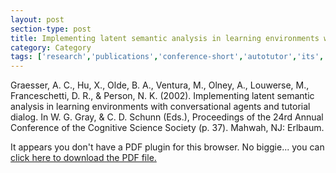 ```yaml
---
layout: post
section-type: post
title: Implementing latent semantic analysis in learning environments with conversational agents and tutorial dialog
category: Category
tags: ['research','publications','conference-short','autotutor','its','education-research','semantics','nlp','discourse']
---
```

Graesser, A. C., Hu, X., Olde, B. A., Ventura, M., Olney, A., Louwerse, M., Franceschetti, D. R., & Person, N. K. (2002). Implementing latent semantic analysis in learning environments with conversational agents and tutorial dialog. In W. G. Gray, & C. D. Schunn (Eds.), Proceedings of the 24rd Annual Conference of the Cognitive Science Society (p. 37). Mahwah, NJ: Erlbaum. 

<object data="https://blogs.memphis.edu/aolney/files/2019/10/Implementing-Latent-Semantic-Analysis-in-Learning-Environments-with-Conversational-Agents-and-Tutorial-Dialog.pdf" type="application/pdf" width="100%" height="600px">
 
  <p>It appears you don't have a PDF plugin for this browser.
  No biggie... you can <a href="https://blogs.memphis.edu/aolney/files/2019/10/Implementing-Latent-Semantic-Analysis-in-Learning-Environments-with-Conversational-Agents-and-Tutorial-Dialog.pdf">click here to
  download the PDF file.</a></p>
  
</object>

